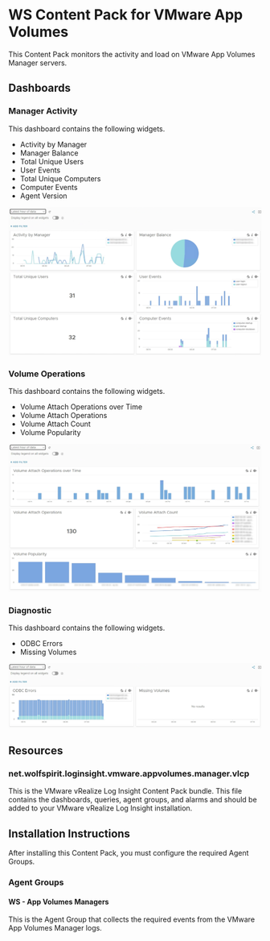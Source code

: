 # WS Content Pack for VMware App Volumes

This Content Pack monitors the activity and load on VMware App Volumes Manager servers.

## Dashboards

### Manager Activity

This dashboard contains the following widgets.

* Activity by Manager
* Manager Balance
* Total Unique Users
* User Events
* Total Unique Computers
* Computer Events
* Agent Version

![Manager Activity](resources/ws-vmwavm-01.png?raw=true)

### Volume Operations

This dashboard contains the following widgets.

* Volume Attach Operations over Time
* Volume Attach Operations
* Volume Attach Count
* Volume Popularity

![Volume Operations](resources/ws-vmwavm-02.png?raw=true)

### Diagnostic

This dashboard contains the following widgets.

* ODBC Errors
* Missing Volumes

![Diagnostic](resources/ws-vmwavm-03.png?raw=true)

## Resources

### net.wolfspirit.loginsight.vmware.appvolumes.manager.vlcp

This is the VMware vRealize Log Insight Content Pack bundle. This file contains the dashboards, queries, agent groups, and alarms and should be added to your VMware vRealize Log Insight installation.

## Installation Instructions

After installing this Content Pack, you must configure the required Agent Groups.

### Agent Groups

#### WS - App Volumes Managers

This is the Agent Group that collects the required events from the VMware App Volumes Manager logs.

